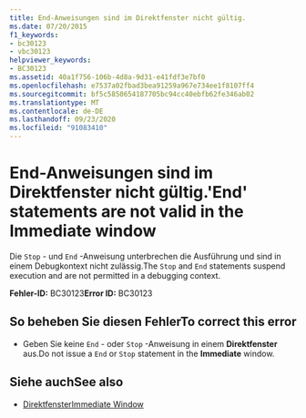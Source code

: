 ```yaml
---
title: End-Anweisungen sind im Direktfenster nicht gültig.
ms.date: 07/20/2015
f1_keywords:
- bc30123
- vbc30123
helpviewer_keywords:
- BC30123
ms.assetid: 40a1f756-106b-4d8a-9d31-e41fdf3e7bf0
ms.openlocfilehash: e7537a02fbad3bea91259a967e734ee1f8107ff4
ms.sourcegitcommit: bf5c5850654187705bc94cc40ebfb62fe346ab02
ms.translationtype: MT
ms.contentlocale: de-DE
ms.lasthandoff: 09/23/2020
ms.locfileid: "91083410"
---
```

# <a name="end-statements-are-not-valid-in-the-immediate-window"></a><span data-ttu-id="d4dcc-102">End-Anweisungen sind im Direktfenster nicht gültig.</span><span class="sxs-lookup"><span data-stu-id="d4dcc-102">'End' statements are not valid in the Immediate window</span></span>

<span data-ttu-id="d4dcc-103">Die `Stop` - und `End` -Anweisung unterbrechen die Ausführung und sind in einem Debugkontext nicht zulässig.</span><span class="sxs-lookup"><span data-stu-id="d4dcc-103">The `Stop` and `End` statements suspend execution and are not permitted in a debugging context.</span></span>  
  
 <span data-ttu-id="d4dcc-104">**Fehler-ID:** BC30123</span><span class="sxs-lookup"><span data-stu-id="d4dcc-104">**Error ID:** BC30123</span></span>  
  
## <a name="to-correct-this-error"></a><span data-ttu-id="d4dcc-105">So beheben Sie diesen Fehler</span><span class="sxs-lookup"><span data-stu-id="d4dcc-105">To correct this error</span></span>  
  
- <span data-ttu-id="d4dcc-106">Geben Sie keine `End` - oder `Stop` -Anweisung in einem **Direktfenster** aus.</span><span class="sxs-lookup"><span data-stu-id="d4dcc-106">Do not issue a `End` or `Stop` statement in the **Immediate** window.</span></span>  
  
## <a name="see-also"></a><span data-ttu-id="d4dcc-107">Siehe auch</span><span class="sxs-lookup"><span data-stu-id="d4dcc-107">See also</span></span>

- [<span data-ttu-id="d4dcc-108">Direktfenster</span><span class="sxs-lookup"><span data-stu-id="d4dcc-108">Immediate Window</span></span>](/visualstudio/ide/reference/immediate-window)
